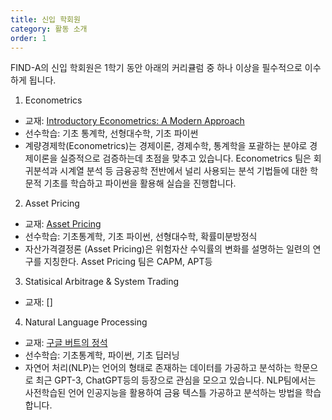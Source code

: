 ```yaml
---
title: 신입 학회원
category: 활동 소개
order: 1
---
```


FIND-A의 신입 학회원은 1학기 동안 아래의 커리큘럼 중 하나 이상을 필수적으로 이수하게 됩니다. 

1. Econometrics
  - 교재: [Introductory Econometrics: A Modern Approach](https://www.amazon.com/Introductory-Econometrics-Modern-Approach-Economics/dp/1111531048)
  - 선수학습: 기초 통계학, 선형대수학, 기초 파이썬 
  - 계량경제학(Econometrics)는 경제이론, 경제수학, 통계학을 포괄하는 분야로 경제이론을 실증적으로 검증하는데 초점을 맞추고 있습니다. Econometrics 팀은 회귀분석과 시계열 분석 등 금융공학 전반에서 널리 사용되는 분석 기법들에 대한 학문적 기초를 학습하고 파이썬을 활용해 실습을 진행합니다. 
  
2. Asset Pricing
  - 교재: [Asset Pricing](https://www.johnhcochrane.com/asset-pricing)
  - 선수학습: 기초통계학, 기초 파이썬, 선형대수학, 확률미분방정식
  - 자산가격결정론 (Asset Pricing)은 위험자산 수익률의 변화를 설명하는 일련의 연구를 지칭한다. Asset Pricing 팀은 CAPM, APT등 
  
3. Statisical Arbitrage & System Trading
  - 교재: []
  
4. Natural Language Processing
  - 교재: [구글 버트의 정석](http://www.yes24.com/Product/Goods/104491152)
  - 선수학습: 기초통계학, 파이썬, 기초 딥러닝
  - 자연어 처리(NLP)는 언어의 형태로 존재하는 데이터를 가공하고 분석하는 학문으로 최근 GPT-3, ChatGPT등의 등장으로 관심을 모으고 있습니다. NLP팀에서는 사전학습된 언어 인공지능을 활용하여 금융 텍스틀 가공하고 분석하는 방법을 학습합니다.
